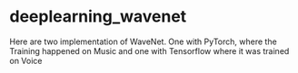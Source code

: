 # deeplearning_wavenet

Here are two implementation of WaveNet. One with PyTorch, where the Training happened on Music and one with Tensorflow where it was trained on Voice
